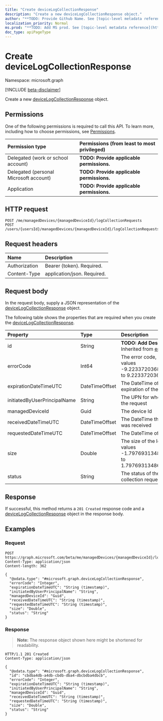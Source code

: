 ```yaml
---
title: "Create deviceLogCollectionResponse"
description: "Create a new deviceLogCollectionResponse object."
author: "**TODO: Provide Github Name. See [topic-level metadata reference](https://msgo.azurewebsites.net/add/document/guidelines/metadata.html#topic-level-metadata)**"
localization_priority: Normal
ms.prod: "**TODO: Add MS prod. See [topic-level metadata reference](https://msgo.azurewebsites.net/add/document/guidelines/metadata.html#topic-level-metadata)**"
doc_type: apiPageType
---
```


# Create deviceLogCollectionResponse
Namespace: microsoft.graph

[!INCLUDE [beta-disclaimer](../../includes/beta-disclaimer.md)]

Create a new [deviceLogCollectionResponse](../resources/devicelogcollectionresponse.md) object.

## Permissions
One of the following permissions is required to call this API. To learn more, including how to choose permissions, see [Permissions](/graph/permissions-reference).

|Permission type|Permissions (from least to most privileged)|
|:---|:---|
|Delegated (work or school account)|**TODO: Provide applicable permissions.**|
|Delegated (personal Microsoft account)|**TODO: Provide applicable permissions.**|
|Application|**TODO: Provide applicable permissions.**|

## HTTP request

<!-- {
  "blockType": "ignored"
}
-->
``` http
POST /me/managedDevices/{managedDeviceId}/logCollectionRequests
POST /users/{usersId}/managedDevices/{managedDeviceId}/logCollectionRequests
```

## Request headers
|Name|Description|
|:---|:---|
|Authorization|Bearer {token}. Required.|
|Content-Type|application/json. Required.|

## Request body
In the request body, supply a JSON representation of the [deviceLogCollectionResponse](../resources/devicelogcollectionresponse.md) object.

The following table shows the properties that are required when you create the [deviceLogCollectionResponse](../resources/devicelogcollectionresponse.md).

|Property|Type|Description|
|:---|:---|:---|
|id|String|**TODO: Add Description** Inherited from [entity](../resources/entity.md)|
|errorCode|Int64|The error code, if any. Valid values -9.22337203685478E+18 to 9.22337203685478E+18|
|expirationDateTimeUTC|DateTimeOffset|The DateTime of the expiration of the logs|
|initiatedByUserPrincipalName|String|The UPN for who initiated the request|
|managedDeviceId|Guid|The device Id|
|receivedDateTimeUTC|DateTimeOffset|The DateTime the request was received|
|requestedDateTimeUTC|DateTimeOffset|The DateTime of the request|
|size|Double|The size of the logs. Valid values -1.79769313486232E+308 to 1.79769313486232E+308|
|status|String|The status of the log collection request|



## Response

If successful, this method returns a `201 Created` response code and a [deviceLogCollectionResponse](../resources/devicelogcollectionresponse.md) object in the response body.

## Examples

### Request
<!-- {
  "blockType": "request",
  "name": "create_devicelogcollectionresponse_from_"
}
-->
``` http
POST https://graph.microsoft.com/beta/me/managedDevices/{managedDeviceId}/logCollectionRequests
Content-Type: application/json
Content-length: 362

{
  "@odata.type": "#microsoft.graph.deviceLogCollectionResponse",
  "errorCode": "Integer",
  "expirationDateTimeUTC": "String (timestamp)",
  "initiatedByUserPrincipalName": "String",
  "managedDeviceId": "Guid",
  "receivedDateTimeUTC": "String (timestamp)",
  "requestedDateTimeUTC": "String (timestamp)",
  "size": "Double",
  "status": "String"
}
```


### Response
>**Note:** The response object shown here might be shortened for readability.
<!-- {
  "blockType": "response",
  "truncated": true,
  "@odata.type": "microsoft.graph.deviceLogCollectionResponse"
}
-->
``` http
HTTP/1.1 201 Created
Content-Type: application/json

{
  "@odata.type": "#microsoft.graph.deviceLogCollectionResponse",
  "id": "cbdba4db-a4db-cbdb-dba4-dbcbdba4dbcb",
  "errorCode": "Integer",
  "expirationDateTimeUTC": "String (timestamp)",
  "initiatedByUserPrincipalName": "String",
  "managedDeviceId": "Guid",
  "receivedDateTimeUTC": "String (timestamp)",
  "requestedDateTimeUTC": "String (timestamp)",
  "size": "Double",
  "status": "String"
}
```

